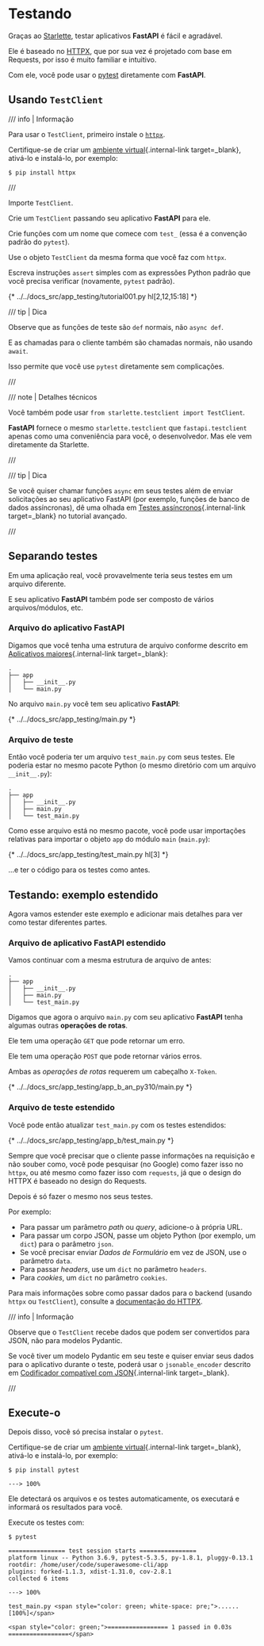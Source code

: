 # Testando

Graças ao <a href="https://www.starlette.io/testclient/" class="external-link" target="_blank">Starlette</a>, testar aplicativos **FastAPI** é fácil e agradável.

Ele é baseado no <a href="https://www.python-httpx.org" class="external-link" target="_blank">HTTPX</a>, que por sua vez é projetado com base em Requests, por isso é muito familiar e intuitivo.

Com ele, você pode usar o <a href="https://docs.pytest.org/" class="external-link" target="_blank">pytest</a> diretamente com **FastAPI**.

## Usando `TestClient`

/// info | Informação

Para usar o `TestClient`, primeiro instale o <a href="https://www.python-httpx.org" class="external-link" target="_blank">`httpx`</a>.

Certifique-se de criar um [ambiente virtual](../virtual-environments.md){.internal-link target=_blank}, ativá-lo e instalá-lo, por exemplo:

```console
$ pip install httpx
```

///

Importe `TestClient`.

Crie um `TestClient` passando seu aplicativo **FastAPI** para ele.

Crie funções com um nome que comece com `test_` (essa é a convenção padrão do `pytest`).

Use o objeto `TestClient` da mesma forma que você faz com `httpx`.

Escreva instruções `assert` simples com as expressões Python padrão que você precisa verificar (novamente, `pytest` padrão).

{* ../../docs_src/app_testing/tutorial001.py hl[2,12,15:18] *}

/// tip | Dica

Observe que as funções de teste são `def` normais, não `async def`.

E as chamadas para o cliente também são chamadas normais, não usando `await`.

Isso permite que você use `pytest` diretamente sem complicações.

///

/// note | Detalhes técnicos

Você também pode usar `from starlette.testclient import TestClient`.

**FastAPI** fornece o mesmo `starlette.testclient` que `fastapi.testclient` apenas como uma conveniência para você, o desenvolvedor. Mas ele vem diretamente da Starlette.

///

/// tip | Dica

Se você quiser chamar funções `async` em seus testes além de enviar solicitações ao seu aplicativo FastAPI (por exemplo, funções de banco de dados assíncronas), dê uma olhada em [Testes assíncronos](../advanced/async-tests.md){.internal-link target=_blank} no tutorial avançado.

///

## Separando testes

Em uma aplicação real, você provavelmente teria seus testes em um arquivo diferente.

E seu aplicativo **FastAPI** também pode ser composto de vários arquivos/módulos, etc.

### Arquivo do aplicativo **FastAPI**

Digamos que você tenha uma estrutura de arquivo conforme descrito em [Aplicativos maiores](bigger-applications.md){.internal-link target=_blank}:

```
.
├── app
│   ├── __init__.py
│   └── main.py
```

No arquivo `main.py` você tem seu aplicativo **FastAPI**:


{* ../../docs_src/app_testing/main.py *}

### Arquivo de teste

Então você poderia ter um arquivo `test_main.py` com seus testes. Ele poderia estar no mesmo pacote Python (o mesmo diretório com um arquivo `__init__.py`):

``` hl_lines="5"
.
├── app
│   ├── __init__.py
│   ├── main.py
│   └── test_main.py
```

Como esse arquivo está no mesmo pacote, você pode usar importações relativas para importar o objeto `app` do módulo `main` (`main.py`):

{* ../../docs_src/app_testing/test_main.py hl[3] *}

...e ter o código para os testes como antes.

## Testando: exemplo estendido

Agora vamos estender este exemplo e adicionar mais detalhes para ver como testar diferentes partes.

### Arquivo de aplicativo **FastAPI** estendido

Vamos continuar com a mesma estrutura de arquivo de antes:

```
.
├── app
│   ├── __init__.py
│   ├── main.py
│   └── test_main.py
```

Digamos que agora o arquivo `main.py` com seu aplicativo **FastAPI** tenha algumas outras **operações de rotas**.

Ele tem uma operação `GET` que pode retornar um erro.

Ele tem uma operação `POST` que pode retornar vários erros.

Ambas as *operações de rotas* requerem um cabeçalho `X-Token`.

{* ../../docs_src/app_testing/app_b_an_py310/main.py *}

### Arquivo de teste estendido

Você pode então atualizar `test_main.py` com os testes estendidos:

{* ../../docs_src/app_testing/app_b/test_main.py *}

Sempre que você precisar que o cliente passe informações na requisição e não souber como, você pode pesquisar (no Google) como fazer isso no `httpx`, ou até mesmo como fazer isso com `requests`, já que o design do HTTPX é baseado no design do Requests.

Depois é só fazer o mesmo nos seus testes.

Por exemplo:

* Para passar um parâmetro *path* ou *query*, adicione-o à própria URL.
* Para passar um corpo JSON, passe um objeto Python (por exemplo, um `dict`) para o parâmetro `json`.
* Se você precisar enviar *Dados de Formulário* em vez de JSON, use o parâmetro `data`.
* Para passar *headers*, use um `dict` no parâmetro `headers`.
* Para *cookies*, um `dict` no parâmetro `cookies`.

Para mais informações sobre como passar dados para o backend (usando `httpx` ou `TestClient`), consulte a <a href="https://www.python-httpx.org" class="external-link" target="_blank">documentação do HTTPX</a>.

/// info | Informação

Observe que o `TestClient` recebe dados que podem ser convertidos para JSON, não para modelos Pydantic.

Se você tiver um modelo Pydantic em seu teste e quiser enviar seus dados para o aplicativo durante o teste, poderá usar o `jsonable_encoder` descrito em [Codificador compatível com JSON](encoder.md){.internal-link target=_blank}.

///

## Execute-o

Depois disso, você só precisa instalar o `pytest`.

Certifique-se de criar um [ambiente virtual](../virtual-environments.md){.internal-link target=_blank}, ativá-lo e instalá-lo, por exemplo:

<div class="termy">

```console
$ pip install pytest

---> 100%
```

</div>

Ele detectará os arquivos e os testes automaticamente, os executará e informará os resultados para você.

Execute os testes com:

<div class="termy">

```console
$ pytest

================ test session starts ================
platform linux -- Python 3.6.9, pytest-5.3.5, py-1.8.1, pluggy-0.13.1
rootdir: /home/user/code/superawesome-cli/app
plugins: forked-1.1.3, xdist-1.31.0, cov-2.8.1
collected 6 items

---> 100%

test_main.py <span style="color: green; white-space: pre;">......                            [100%]</span>

<span style="color: green;">================= 1 passed in 0.03s =================</span>
```

</div>
